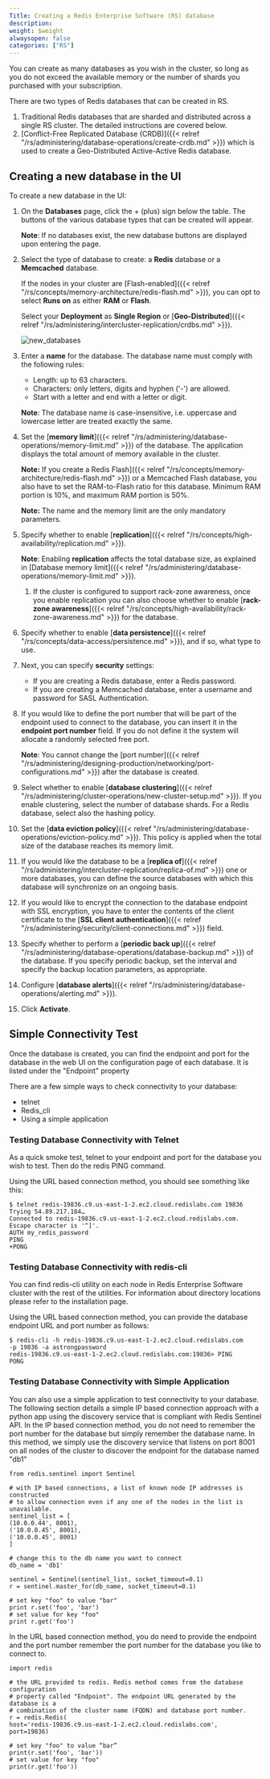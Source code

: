 ```yaml
---
Title: Creating a Redis Enterprise Software (RS) database
description: 
weight: $weight
alwaysopen: false
categories: ["RS"]
---
```

You can create as many databases as you wish in the cluster, so long as
you do not exceed the available memory or the number of shards you
purchased with your subscription.

There are two types of Redis databases that can be created in RS.

1. Traditional Redis databases that are sharded and distributed across
    a single RS cluster. The detailed instructions are covered below.
1. [Conflict-Free Replicated Database
    (CRDB)]({{< relref "/rs/administering/database-operations/create-crdb.md" >}})
    which is used to create a Geo-Distributed Active-Active Redis
    database.

## Creating a new database in the UI

To create a new database in the UI:

1. On the **Databases** page, click the + (plus) sign below the table.
    The buttons of the various database types that can be created will
    appear.

    **Note**: If no databases exist, the new database buttons are
    displayed upon entering the page.

1. Select the type of database to create: a **Redis** database or a
    **Memcached** database.

    If the nodes in your cluster are [Flash-enabled]({{< relref "/rs/concepts/memory-architecture/redis-flash.md" >}}),
    you can opt to select **Runs on** as either **RAM** or **Flash**.

    Select your **Deployment** as **Single Region** or
    [**Geo-Distributed**]({{< relref "/rs/administering/intercluster-replication/crdbs.md" >}}).

    ![new_databases](/images/rs/new_databases.png?width=584&height=599)
1. Enter a **name** for the database.
    The database name must comply with the following rules:

   - Length: up to 63 characters.
   - Characters: only letters, digits and hyphen ('-') are allowed.
   - Start with a letter and end with a letter or digit.

    **Note**: The database name is case-insensitive, i.e. uppercase and
    lowercase letter are treated exactly the same.

1. Set the [**memory limit**]({{< relref "/rs/administering/database-operations/memory-limit.md" >}})
    of the database. The application displays the total amount of memory
    available in the cluster.

    **Note:** If you create a Redis Flash]({{< relref "/rs/concepts/memory-architecture/redis-flash.md" >}})
    or a Memcached Flash database, you also have to set the RAM-to-Flash ratio
    for this database. Minimum RAM portion is 10%, and maximum RAM portion is 50%.

    **Note:** The name and the memory limit are the only mandatory
    parameters.

1. Specify whether to enable [**replication**]({{< relref "/rs/concepts/high-availability/replication.md" >}}).

    **Note**: Enabling **replication** affects the total database size,
    as explained in [Database memory
    limit]({{< relref "/rs/administering/database-operations/memory-limit.md" >}}).

    1. If the cluster is configured to support rack-zone awareness,
        once you enable replication you can also choose whether to
        enable [**rack-zone awareness**]({{< relref "/rs/concepts/high-availability/rack-zone-awareness.md" >}})
        for the database.

1. Specify whether to enable [**data persistence**]({{< relref "/rs/concepts/data-access/persistence.md" >}}),
    and if so, what type to use.
1. Next, you can specify **security** settings:
   - If you are creating a Redis database, enter a Redis password.
   - If you are creating a Memcached database, enter a username and
        password for SASL Authentication.
1. If you would like to define the port number that will be part of the
    endpoint used to connect to the database, you can insert it in the
    **endpoint port number** field. If you do not define it the system
    will allocate a randomly selected free port.

    **Note**: You cannot change the [port number]({{< relref "/rs/administering/designing-production/networking/port-configurations.md" >}})
    after the database is created.

1. Select whether to enable [**database clustering**]({{< relref "/rs/administering/cluster-operations/new-cluster-setup.md" >}}).
    If you enable clustering, select the number of database shards. For a Redis
    database, select also the hashing policy.
1. Set the [**data eviction policy**]({{< relref "/rs/administering/database-operations/eviction-policy.md" >}}).
    This policy is applied when the total size of the database reaches
    its memory limit.
1. If you would like the database to be a [**replica of**]({{< relref "/rs/administering/intercluster-replication/replica-of.md" >}})
    one or more databases, you can define the source databases with which this
    database will synchronize on an ongoing basis.
1. If you would like to encrypt the connection to the database endpoint
    with SSL encryption, you have to enter the contents of the client
    certificate to the [**SSL client authentication**]({{< relref "/rs/administering/security/client-connections.md" >}})
    field.
1. Specify whether to perform a [**periodic back up**]({{< relref "/rs/administering/database-operations/database-backup.md" >}})
    of the database.
    If you specify periodic backup, set the interval and specify the
    backup location parameters, as appropriate.
1. Configure [**database alerts**]({{< relref "/rs/administering/database-operations/alerting.md" >}}).
1. Click **Activate**.

## Simple Connectivity Test

Once the database is created, you can find the endpoint and port for the
database in the web UI on the configuration page of each database. It is
listed under the "Endpoint" property

There are a few simple ways to check connectivity to your database:

- telnet
- Redis_cli
- Using a simple application

### Testing Database Connectivity with Telnet

As a quick smoke test, telnet to your endpoint and port for the database
you wish to test. Then do the redis PING command.

Using the URL based connection method, you should see something like
this:

```src
$ telnet redis-19836.c9.us-east-1-2.ec2.cloud.redislabs.com 19836
Trying 54.89.217.184…
Connected to redis-19836.c9.us-east-1-2.ec2.cloud.redislabs.com.
Escape character is '^]'.
AUTH my_redis_password
PING
+PONG
```

### Testing Database Connectivity with redis-cli

You can find redis-cli utility on each node in Redis Enterprise Software
cluster with the rest of the utilities. For information about directory
locations please refer to the installation page.

Using the URL based connection method, you can provide the database
endpoint URL and port number as follows:

```src
$ redis-cli -h redis-19836.c9.us-east-1-2.ec2.cloud.redislabs.com  
-p 19836 -a astrongpassword
redis-19836.c9.us-east-1-2.ec2.cloud.redislabs.com:19836> PING
PONG
```

### Testing Database Connectivity with Simple Application

You can also use a simple application to test connectivity to your
database. The following section details a simple IP based connection
approach with a python app using the discovery service that is compliant
with Redis Sentinel API. In the IP based connection method, you do not
need to remember the port number for the database but simply remember
the database name. In this method, we simply use the discovery service
that listens on port 8001 on all nodes of the cluster to discover the
endpoint for the database named "db1"

```src
from redis.sentinel import Sentinel

# with IP based connections, a list of known node IP addresses is constructed
# to allow connection even if any one of the nodes in the list is unavailable.
sentinel_list = [
(10.0.0.44', 8001),
('10.0.0.45', 8001),
('10.0.0.45', 8001)
]

# change this to the db name you want to connect
db_name = 'db1'

sentinel = Sentinel(sentinel_list, socket_timeout=0.1)
r = sentinel.master_for(db_name, socket_timeout=0.1)

# set key "foo" to value "bar"
print r.set('foo', 'bar')
# set value for key "foo"
print r.get('foo')
```

In the URL based connection method, you do need to provide the endpoint
and the port number remember the port number for the database you like
to connect to.

```src
import redis

# the URL provided to redis. Redis method comes from the database configuration
# property called "Endpoint". The endpoint URL generated by the database is a
# combination of the cluster name (FQDN) and database port number.
r = redis.Redis(
host='redis-19836.c9.us-east-1-2.ec2.cloud.redislabs.com',
port=19836)

# set key "foo" to value “bar”
print(r.set('foo', 'bar'))
# set value for key "foo"
print(r.get('foo'))
```
